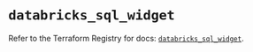 # `databricks_sql_widget`

Refer to the Terraform Registry for docs: [`databricks_sql_widget`](https://registry.terraform.io/providers/databricks/databricks/1.36.0/docs/resources/sql_widget).
